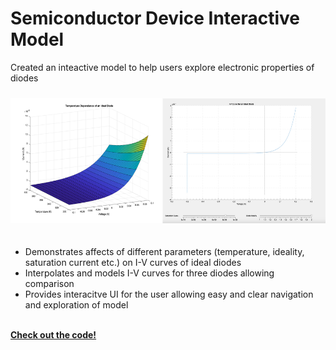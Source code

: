 # Semiconductor Device Interactive Model
Created an inteactive model to help users explore electronic properties of diodes
<div style="height:10px;font-size:1px;">&nbsp;</div>

<img src="https://github.com/dan-bernstein/dan-bernstein.github.io/blob/main/assets/diodesCombined.png?raw=true" height="200">
<div style="height:20px;font-size:1px;">&nbsp;</div>

* Demonstrates affects of different parameters (temperature, ideality, saturation current etc.) on I-V curves of ideal diodes
* Interpolates and models I-V curves for three diodes allowing comparison  
* Provides interacitve UI for the user allowing easy and clear navigation and exploration of model

<br>

<a href="https://github.com/dan-bernstein/website-contents/tree/main/modeling-and-simulation/semiconductors" target="_blank" rel="noopener noreferrer">
    <i class="fa-solid fa-up-right-from-square"></i> <strong>Check out the code!</strong>
</a>